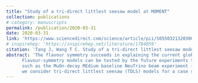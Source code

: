 ```yaml
---
title: "Study of a tri-direct littlest seesaw model at MOMENT"
collection: publications
# category: manuscripts
permalink: /publication/2020-03-31
date: 2020-03-31
link: 'https://www.sciencedirect.com/science/article/pii/S0550321320300018'
# inspirehep: 'https://inspirehep.net/literature/1784059'
citation: 'Tang J, Wang T C. Study of a tri-direct littlest seesaw model at MOMENT[J]. Nuclear Physics B, 2020: 114915.'
abstract: 'The flavour symmetry succeeds in explaining the current global fit results. 
      Flavour-symmetry models can be tested by the future experiments that improve the precision of neutrino oscillation parameters, 
      such as the MuOn-decay MEdium baseline NeuTrino beam experiment (MOMENT). In this work, 
      we consider tri-direct littlest seesaw (TDLS) models for a case study, and analyze how much MOMENT can extend our knowledge on the TDLS model.'
---
```


